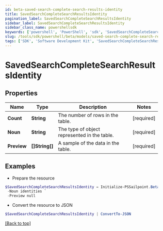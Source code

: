 ```yaml
---
id: beta-saved-search-complete-search-results-identity
title: SavedSearchCompleteSearchResultsIdentity
pagination_label: SavedSearchCompleteSearchResultsIdentity
sidebar_label: SavedSearchCompleteSearchResultsIdentity
sidebar_class_name: powershellsdk
keywords: ['powershell', 'PowerShell', 'sdk', 'SavedSearchCompleteSearchResultsIdentity', 'BetaSavedSearchCompleteSearchResultsIdentity'] 
slug: /tools/sdk/powershell/beta/models/saved-search-complete-search-results-identity
tags: ['SDK', 'Software Development Kit', 'SavedSearchCompleteSearchResultsIdentity', 'BetaSavedSearchCompleteSearchResultsIdentity']
---
```



# SavedSearchCompleteSearchResultsIdentity

## Properties

Name | Type | Description | Notes
------------ | ------------- | ------------- | -------------
**Count** | **String** | The number of rows in the table. | [required]
**Noun** | **String** | The type of object represented in the table. | [required]
**Preview** | **[]String[]** | A sample of the data in the table. | [required]

## Examples

- Prepare the resource
```powershell
$SavedSearchCompleteSearchResultsIdentity = Initialize-PSSailpoint.BetaSavedSearchCompleteSearchResultsIdentity  -Count 2 `
 -Noun identities `
 -Preview null
```

- Convert the resource to JSON
```powershell
$SavedSearchCompleteSearchResultsIdentity | ConvertTo-JSON
```


[[Back to top]](#) 

